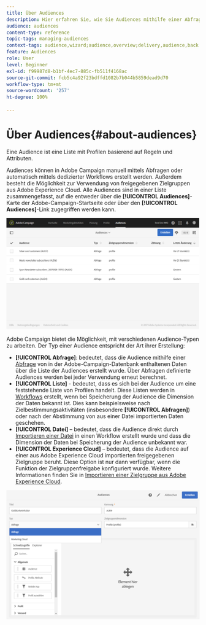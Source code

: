 ```yaml
---
title: Über Audiences
description: Hier erfahren Sie, wie Sie Audiences mithilfe einer Abfrage, einer Liste oder einer Datei erstellen oder aus Adobe Experience Cloud importieren.
audience: audiences
content-type: reference
topic-tags: managing-audiences
context-tags: audience,wizard;audience,overview;delivery,audience,back
feature: Audiences
role: User
level: Beginner
exl-id: f99987d8-b1bf-4ec7-885c-fb511f4168ac
source-git-commit: fcb5c4a92f23bdffd1082b7b044b5859dead9d70
workflow-type: tm+mt
source-wordcount: '257'
ht-degree: 100%

---
```


# Über Audiences{#about-audiences}

Eine Audience ist eine Liste mit Profilen basierend auf Regeln und Attributen.

Audiences können in Adobe Campaign manuell mittels Abfragen oder automatisch mittels dedizierter Workflows erstellt werden. Außerdem besteht die Möglichkeit zur Verwendung von freigegebenen Zielgruppen aus Adobe Experience Cloud. Alle Audiences sind in einer Liste zusammengefasst, auf die entweder über die **[!UICONTROL Audiences]**-Karte der Adobe-Campaign-Startseite oder über den **[!UICONTROL Audiences]**-Link zugegriffen werden kann.

![](assets/audience_1.png)

Adobe Campaign bietet die Möglichkeit, mit verschiedenen Audience-Typen zu arbeiten. Der Typ einer Audience entspricht der Art ihrer Erstellung:

* **[!UICONTROL Abfrage]**: bedeutet, dass die Audience mithilfe einer [Abfrage](../../automating/using/editing-queries.md#about-query-editor) von in der Adobe-Campaign-Datenbank enthaltenen Daten über die Liste der Audiences erstellt wurde. Über Abfragen definierte Audiences werden bei jeder Verwendung erneut berechnet.
* **[!UICONTROL Liste]** - bedeutet, dass es sich bei der Audience um eine feststehende Liste von Profilen handelt. Diese Listen werden in [Workflows](../../automating/using/get-started-workflows.md) erstellt, wenn bei Speicherung der Audience die Dimension der Daten bekannt ist. Dies kann beispielsweise nach Zielbestimmungsaktivitäten (insbesondere **[!UICONTROL Abfragen]**) oder nach der Abstimmung von aus einer Datei importierten Daten geschehen.
* **[!UICONTROL Datei]** – bedeutet, dass die Audience direkt durch [Importieren einer Datei](../../automating/using/load-file.md) in einen Workflow erstellt wurde und dass die Dimension der Daten bei Speicherung der Audience unbekannt war.
* **[!UICONTROL Experience Cloud]** – bedeutet, dass die Audience auf einer aus Adobe Experience Cloud importierten freigegebenen Zielgruppe beruht. Diese Option ist nur dann verfügbar, wenn die Funktion der Zielgruppenfreigabe konfiguriert wurde. Weitere Informationen finden Sie in [Importieren einer Zielgruppe aus Adobe Experience Cloud](../../integrating/using/sharing-audiences-with-audience-manager-or-people-core-service.md#importing-an-audience).

![](assets/audience_type_selection.png)
